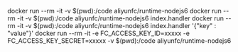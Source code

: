 docker run --rm -it -v $(pwd):/code aliyunfc/runtime-nodejs6
docker run --rm -it -v $(pwd):/code aliyunfc/runtime-nodejs6 index.handler
docker run --rm -it -v $(pwd):/code aliyunfc/runtime-nodejs6 index.handler '{"key" : "value"}'
docker run --rm -it -e FC_ACCESS_KEY_ID=xxxxx -e FC_ACCESS_KEY_SECRET=xxxxx -v $(pwd):/code aliyunfc/runtime-nodejs6
